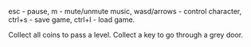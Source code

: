 esc - pause,
m - mute/unmute music,
wasd/arrows - control character,
ctrl+s - save game,
ctrl+l - load game.

Collect all coins to pass a level.
Collect a key to go through a grey door.
